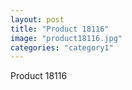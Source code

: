 ```yaml
---
layout: post
title: "Product 18116"
image: "product18116.jpg"
categories: "category1"
---
```

Product 18116
